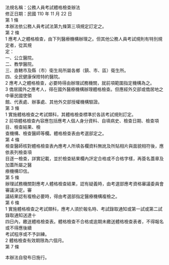 法規名稱：公務人員考試體格檢查辦法  
修正日期：民國 110 年 11 月 22 日  
第 1 條  
本辦法依公務人員考試法第九條第三項規定訂定之。  
第 2 條  
1 應考人之體格檢查，由下列醫療機構辦理之。但其他公務人員考試規則有特別規定者，從其規  
定：  
一、公立醫院。  
二、教學醫院。  
三、直轄市及縣（市）衛生局所屬各鄉（鎮、市、區）衛生所。  
四、全民健康保險特約醫院。  
2 應考人之體格檢查，必要時得由辦理試務機關，就前項範圍指定機構為之。  
3 僑居國外之應考人，得在國外醫療機構辦理體格檢查。但應經外交部或僑居地之中華民國使領  
館、代表處、辦事處、其他外交部授權機構驗證。  
第 3 條  
1 實施體格檢查之考試類科，其體格檢查標準於各該考試規則訂定。  
2 前項體格檢查內容應包括應考人個人身分資料、自填病史、檢查日期、檢查項目、檢查結果、檢  
查機構、檢查醫師等欄。體格檢查表由考選部定之。  
第 4 條  
檢查醫師核對體格檢查表內應考人所填各欄資料無訛及所貼相片與面貌相符後，應依表列檢查項  
目逐一檢查，詳實記載，並於檢查結果欄內評定合格或不合格字樣，再簽名蓋章及加蓋所屬之醫  
療機構印信。  
第 5 條  
辦理試務機關對應考人體格檢查結果，認有疑義時，由考選部應考資格審議委員會審議決定。審  
議結果認有複檢必要時，得由考選部指定醫療機構複檢之。  
第 6 條  
1 實施體格檢查之考試類科，應考人須於報名時、考試錄取通知或第一試或第二試錄取通知送達十  
四日內，繳送體格檢查表。體格檢查不合格或逾期未繳送體格檢查表者，不得報名或不得應後續  
考試程序或不予訓練。  
2 體格檢查有效期限為六個月。  
第 7 條  


本辦法自發布日施行。  


